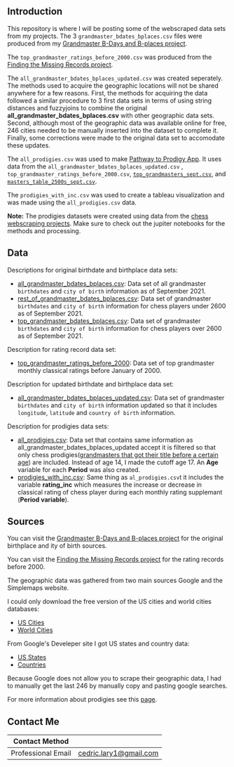 ## Introduction

This repository is where I will be posting some of the webscraped data sets from my projects. The  3 `grandmaster_bdates_bplaces.csv` files were produced from my [Grandmaster B-Days and B-places project](https://larylc.github.io/chess_bdays_bplaces/). 

The `top_grandmaster_ratings_before_2000.csv` was produced from the [Finding the Missing Records project](https://larylc.github.io/Independent-Projects-/missing_chess_records.html). 

The `all_grandmaster_bdates_bplaces_updated.csv` was created seperately. The methods used to acquire the geographic locations will not be shared anywhere for a few reasons. First, the methods for acquiring the data followed a similar procedure to 3 first data sets in terms of using string distances and fuzzyjoins to combine the original **all_grandmaster_bdates_bplaces.csv** with other geographic data sets. Second, although most of the geographic data was available online for free, 246 cities needed to be manually inserted into the dataset to complete it. Finally, some corrections were made to the original data set to accomodate these updates. 

The `all_prodigies.csv` was used to make [Pathway to Prodigy App](https://loganlary.shinyapps.io/prodigies_app/?_ga=2.15136438.103236738.1633010249-569369622.1613318148). It uses data from the `all_grandmaster_bdates_bplaces_updated.csv` , `top_grandmaster_ratings_before_2000.csv`, [`top_grandmasters_sept.csv`](https://github.com/larylc/Chess-Webscraping-Projects/blob/main/top_grandmasters_sept.csv),  and [`masters_table_2500s_sept.csv`](https://github.com/larylc/Chess-Webscraping-Projects/blob/main/masters_table_2500s_sept.csv).

The `prodigies_with_inc.csv` was used to create a tableau visualization and was made using the `all_prodigies.csv` data.

**Note:** The prodigies datasets were created using data from the [chess webscraping projects](https://github.com/larylc/Chess-Webscraping-Projects]). Make sure to check out the jupiter notebooks for the methods and processing. 


## Data 

Descriptions for original birthdate and birthplace data sets:
* [all_grandmaster_bdates_bplaces.csv](https://github.com/larylc/More-Chess-Webscraped-Data/blob/main/all_grandmaster_bdates_bplaces.csv): Data set of all grandmaster `birthdates` and `city of birth` information as of September 2021.
* [rest_of_grandmaster_bdates_bplaces.csv](https://github.com/larylc/More-Chess-Webscraped-Data/blob/main/rest_of_grandmaster_bdates_bplaces.csv): Data set of grandmaster `birthdates` and `city of birth` information for chess players under 2600 as of September 2021.
* [top_grandmaster_bdates_bplaces.csv](https://github.com/larylc/More-Chess-Webscraped-Data/blob/main/top_grandmaster_ratings_before_2000.csv): Data set of grandmaster `birthdates` and `city of birth` information for chess players over 2600 as of September 2021.


Description for rating record data set:
* [top_grandmaster_ratings_before_2000](https://github.com/larylc/More-Chess-Webscraped-Data/blob/main/top_grandmaster_ratings_before_2000.csv): Data set of top grandmaster monthly classical ratings before January of 2000.

Description for updated birthdate and birthplace data set:
* [all_grandmaster_bdates_bplaces_updated.csv](https://github.com/larylc/More-Chess-Webscraped-Data/blob/main/all_grandmaster_bdates_bplaces_updated.csv): Data set of grandmaster `birthdates` and `city of birth` information updated so that it includes `longitude`, `latitude` and `country of birth` information.

Description for prodigies data sets:
* [all_prodigies.csv](https://github.com/larylc/More-Chess-Webscraped-Data/blob/main/all_prodigies.csv): Data set that contains same information as all_grandmaster_bdates_bplaces_updated accept it is filtered so that only chess prodigies([grandmasters that got their title before a certain age](https://en.wikipedia.org/wiki/Chess_prodigy)) are included. Instead of age 14, I made the cutoff age 17. An **Age** variable for each **Period** was also created.
* [prodigies_with_inc.csv](https://github.com/larylc/More-Chess-Webscraped-Data/blob/main/prodigies_with_inc.csv): Same thing as `al_prodigies.csv`t it includes the variable **rating_inc** which measures the increase or decrease in classical rating of chess player during each monthly rating supplemant (**Period variable**). 


## Sources

You can visit the [Grandmaster B-Days and B-places project](https://larylc.github.io/chess_bdays_bplaces/) for the original birthplace and ity of birth sources. 

You can visit the [Finding the Missing Records project](https://larylc.github.io/Independent-Projects-/missing_chess_records.html) for the rating records before 2000. 


The geographic data was gathered from two main sources Google and the Simplemaps website. 

I could only download the free version of the US cities and world cities databases:
* [US Cities](https://simplemaps.com/data/us-cities)
* [World Cities](https://simplemaps.com/data/world-cities)

From Google's Develeper site I got US states and country data:
* [US States](https://developers.google.com/public-data/docs/canonical/states_csv)
* [Countries](https://developers.google.com/public-data/docs/canonical/countries_csv)

Because Google does not allow you to scrape their geographic data, I had to manually get the last 246 by manually copy and pasting google searches. 

For more information about prodigies see this [page](https://en.wikipedia.org/wiki/Chess_prodigy).



## Contact Me

|**Contact Method**  |                          |
| -------------------| -------------------------|
| Professional Email | cedric.lary1@gmail.com   |

